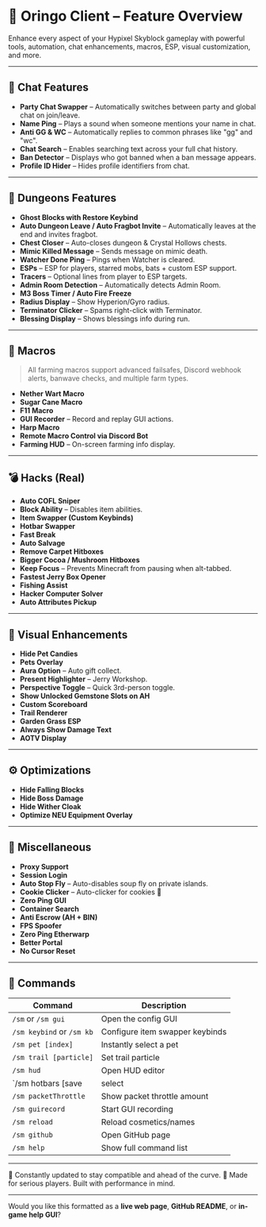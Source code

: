 # 🚀 Oringo Client – Feature Overview

Enhance every aspect of your Hypixel Skyblock gameplay with powerful tools, automation, chat enhancements, macros, ESP, visual customization, and more.

---

## 💬 Chat Features

- **Party Chat Swapper** – Automatically switches between party and global chat on join/leave.
- **Name Ping** – Plays a sound when someone mentions your name in chat.
- **Anti GG & WC** – Automatically replies to common phrases like "gg" and "wc".
- **Chat Search** – Enables searching text across your full chat history.
- **Ban Detector** – Displays who got banned when a ban message appears.
- **Profile ID Hider** – Hides profile identifiers from chat.

---

## 🏰 Dungeons Features

- **Ghost Blocks with Restore Keybind**
- **Auto Dungeon Leave / Auto Fragbot Invite** – Automatically leaves at the end and invites fragbot.
- **Chest Closer** – Auto-closes dungeon & Crystal Hollows chests.
- **Mimic Killed Message** – Sends message on mimic death.
- **Watcher Done Ping** – Pings when Watcher is cleared.
- **ESPs** – ESP for players, starred mobs, bats + custom ESP support.
- **Tracers** – Optional lines from player to ESP targets.
- **Admin Room Detection** – Automatically detects Admin Room.
- **M3 Boss Timer / Auto Fire Freeze**
- **Radius Display** – Show Hyperion/Gyro radius.
- **Terminator Clicker** – Spams right-click with Terminator.
- **Blessing Display** – Shows blessings info during run.

---

## 🌾 Macros

> All farming macros support advanced failsafes, Discord webhook alerts, banwave checks, and multiple farm types.

- **Nether Wart Macro**
- **Sugar Cane Macro**
- **F11 Macro**
- **GUI Recorder** – Record and replay GUI actions.
- **Harp Macro**
- **Remote Macro Control via Discord Bot**
- **Farming HUD** – On-screen farming info display.

---

## 💣 Hacks (Real)

- **Auto COFL Sniper**
- **Block Ability** – Disables item abilities.
- **Item Swapper (Custom Keybinds)**
- **Hotbar Swapper**
- **Fast Break**
- **Auto Salvage**
- **Remove Carpet Hitboxes**
- **Bigger Cocoa / Mushroom Hitboxes**
- **Keep Focus** – Prevents Minecraft from pausing when alt-tabbed.
- **Fastest Jerry Box Opener**
- **Fishing Assist**
- **Hacker Computer Solver**
- **Auto Attributes Pickup**

---

## 🌈 Visual Enhancements

- **Hide Pet Candies**
- **Pets Overlay**
- **Aura Option** – Auto gift collect.
- **Present Highlighter** – Jerry Workshop.
- **Perspective Toggle** – Quick 3rd-person toggle.
- **Show Unlocked Gemstone Slots on AH**
- **Custom Scoreboard**
- **Trail Renderer**
- **Garden Grass ESP**
- **Always Show Damage Text**
- **AOTV Display**

---

## ⚙️ Optimizations

- **Hide Falling Blocks**
- **Hide Boss Damage**
- **Hide Wither Cloak**
- **Optimize NEU Equipment Overlay**

---

## 🎲 Miscellaneous

- **Proxy Support**
- **Session Login**
- **Auto Stop Fly** – Auto-disables soup fly on private islands.
- **Cookie Clicker** – Auto-clicker for cookies 🍪
- **Zero Ping GUI**
- **Container Search**
- **Anti Escrow (AH + BIN)**
- **FPS Spoofer**
- **Zero Ping Etherwarp**
- **Better Portal**
- **No Cursor Reset**

---

## 🧩 Commands

| Command | Description |
|--------|-------------|
| `/sm` or `/sm gui` | Open the config GUI |
| `/sm keybind` or `/sm kb` | Configure item swapper keybinds |
| `/sm pet [index]` | Instantly select a pet |
| `/sm trail [particle]` | Set trail particle |
| `/sm hud` | Open HUD editor |
| `/sm hotbars [save|select|remove|list]` | Manage hotbar presets |
| `/sm packetThrottle` | Show packet throttle amount |
| `/sm guirecord` | Start GUI recording |
| `/sm reload` | Reload cosmetics/names |
| `/sm github` | Open GitHub page |
| `/sm help` | Show full command list |

---

🔧 Constantly updated to stay compatible and ahead of the curve.
🎯 Made for serious players. Built with performance in mind.

---

Would you like this formatted as a **live web page**, **GitHub README**, or **in-game help GUI**?
